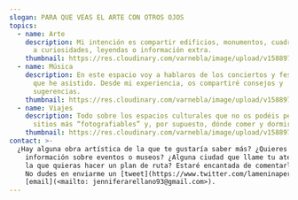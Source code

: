 ```yaml
---
slogan: PARA QUE VEAS EL ARTE CON OTROS OJOS
topics:
  - name: Arte
    description: Mi intención es compartir edificios, monumentos, cuadros (…) junto
      a curiosidades, leyendas o información extra.
    thumbnail: https://res.cloudinary.com/varnebla/image/upload/v1588979538/david_vp6nky.jpg
  - name: Música
    description: En este espacio voy a hablaros de los conciertos y festivales a los
      que he asistido. Desde mi experiencia, os compartiré consejos y
      sugerencias.
    thumbnail: https://res.cloudinary.com/varnebla/image/upload/v1588979565/concert_c34vjc.jpg
  - name: Viajes
    description: Todo sobre los espacios culturales que no os podéis perder, los
      sitios más “fotografiables” y, por supuesto, dónde comer y dormir.
    thumbnail: https://res.cloudinary.com/varnebla/image/upload/v1588979563/travel_lcxvdl.jpg
contact: >-
  ¿Hay alguna obra artística de la que te gustaría saber más? ¿Quieres
    información sobre eventos o museos? ¿Alguna ciudad que llame tu atención y de
    la que quieras hacer un plan de ruta? Estaré encantada de comentarlo contigo.
    No dudes en enviarme un [tweet](https://www.twitter.com/lameninaperdida) o un
    [email](<mailto: jenniferarellano93@gmail.com>).
---
```

